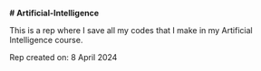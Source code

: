 **# Artificial-Intelligence**

This is a rep where I save all my codes that I make in my Artificial Intelligence course.

Rep created on: 8 April 2024
